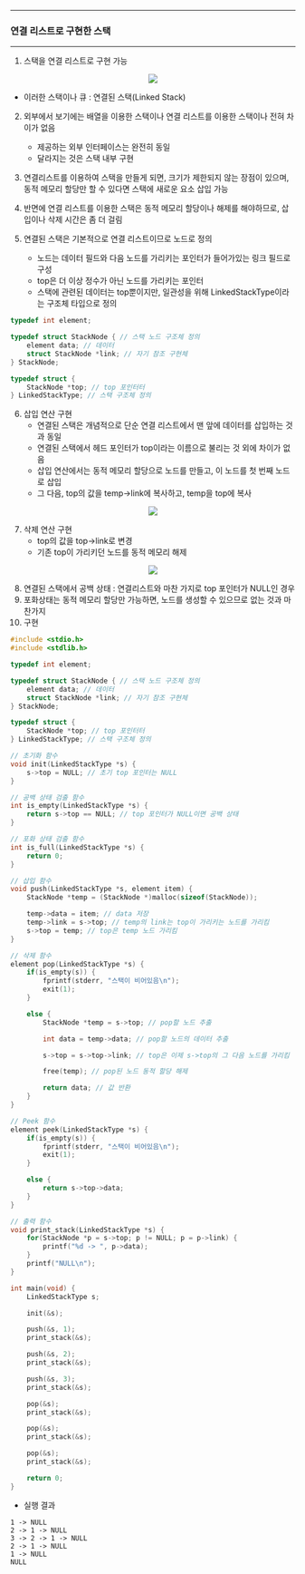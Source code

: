 -----
### 연결 리스트로 구현한 스택
-----
1. 스택을 연결 리스트로 구현 가능
<div align="center">
<img src="https://github.com/user-attachments/assets/e69c2a1e-22fa-4c4d-bbb1-1c9de771f1c6">
</div>

  - 이러한 스택이나 큐 : 연결된 스택(Linked Stack)

2. 외부에서 보기에는 배열을 이용한 스택이나 연결 리스트를 이용한 스택이나 전혀 차이가 없음
   - 제공하는 외부 인터페이스는 완전히 동일
   - 달라지는 것은 스택 내부 구현

3. 연결리스트를 이용하여 스택을 만들게 되면, 크기가 제한되지 않는 장점이 있으며, 동적 메모리 할당만 할 수 있다면 스택에 새로운 요소 삽입 가능
4. 반면에 연결 리스트를 이용한 스택은 동적 메모리 할당이나 해제를 해야하므로, 삽입이나 삭제 시간은 좀 더 걸림
5. 연결된 스택은 기본적으로 연결 리스트이므로 노드로 정의
   - 노드는 데이터 필드와 다음 노드를 가리키는 포인터가 들어가있는 링크 필드로 구성
   - top은 더 이상 정수가 아닌 노드를 가리키는 포인터
   - 스택에 관련된 데이터는 top뿐이지만, 일관성을 위해 LinkedStackType이라는 구조체 타입으로 정의

```c
typedef int element;

typedef struct StackNode { // 스택 노드 구조체 정의
    element data; // 데이터
    struct StackNode *link; // 자기 참조 구현체
} StackNode;

typedef struct {
    StackNode *top; // top 포인터터
} LinkedStackType; // 스택 구조체 정의
```

6. 삽입 연산 구현
   - 연결된 스택은 개념적으로 단순 연결 리스트에서 맨 앞에 데이터를 삽입하는 것과 동일
   - 연결된 스택에서 헤드 포인터가 top이라는 이름으로 불리는 것 외에 차이가 없음
   - 삽입 연산에서는 동적 메모리 할당으로 노드를 만들고, 이 노드를 첫 번째 노드로 삽입
   - 그 다음, top의 값을 temp->link에 복사하고, temp을 top에 복사
<div align="center">
<img src="https://github.com/user-attachments/assets/1161eaaa-b3a2-494d-9898-f28d5606a48a">
</div>

7. 삭제 연산 구현
   - top의 값을 top->link로 변경
   - 기존 top이 가리키던 노드를 동적 메모리 해제
<div align="center">
<img src="https://github.com/user-attachments/assets/c79ac779-73c3-4a2d-a89a-a568e68d999f">
</div>  

8. 연결된 스택에서 공백 상태 : 연결리스트와 마찬 가지로 top 포인터가 NULL인 경우
9. 포화상태는 동적 메모리 할당만 가능하면, 노드를 생성할 수 있으므로 없는 것과 마찬가지
10. 구현
```c
#include <stdio.h>
#include <stdlib.h>

typedef int element;

typedef struct StackNode { // 스택 노드 구조체 정의
    element data; // 데이터
    struct StackNode *link; // 자기 참조 구현체
} StackNode;

typedef struct {
    StackNode *top; // top 포인터터
} LinkedStackType; // 스택 구조체 정의

// 초기화 함수
void init(LinkedStackType *s) {
    s->top = NULL; // 초기 top 포인터는 NULL
}

// 공백 상태 검출 함수
int is_empty(LinkedStackType *s) {
    return s->top == NULL; // top 포인터가 NULL이면 공백 상태
}

// 포화 상태 검출 함수
int is_full(LinkedStackType *s) {
    return 0;
}

// 삽입 함수
void push(LinkedStackType *s, element item) {
    StackNode *temp = (StackNode *)malloc(sizeof(StackNode));

    temp->data = item; // data 저장
    temp->link = s->top; // temp의 link는 top이 가리키는 노드를 가리킴
    s->top = temp; // top은 temp 노드 가리킴
}

// 삭제 함수
element pop(LinkedStackType *s) {
    if(is_empty(s)) {
        fprintf(stderr, "스택이 비어있음\n");
        exit(1);
    }

    else {
        StackNode *temp = s->top; // pop할 노드 추출

        int data = temp->data; // pop할 노드의 데이터 추출

        s->top = s->top->link; // top은 이제 s->top의 그 다음 노드를 가리킴

        free(temp); // pop된 노드 동적 할당 해제

        return data; // 값 반환
    }
}

// Peek 함수
element peek(LinkedStackType *s) {
    if(is_empty(s)) {
        fprintf(stderr, "스택이 비어있음\n");
        exit(1);
    }

    else {
        return s->top->data;
    }
}

// 출력 함수
void print_stack(LinkedStackType *s) {
    for(StackNode *p = s->top; p != NULL; p = p->link) {
        printf("%d -> ", p->data);
    }
    printf("NULL\n");
}

int main(void) {
    LinkedStackType s;

    init(&s);

    push(&s, 1);
    print_stack(&s);

    push(&s, 2);
    print_stack(&s);

    push(&s, 3);
    print_stack(&s);

    pop(&s);
    print_stack(&s);

    pop(&s);
    print_stack(&s);

    pop(&s);
    print_stack(&s);

    return 0;
}
```
  - 실행 결과
```
1 -> NULL
2 -> 1 -> NULL
3 -> 2 -> 1 -> NULL
2 -> 1 -> NULL
1 -> NULL
NULL
```
